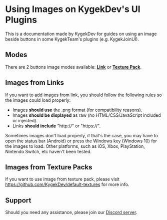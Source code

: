 # Using Images on KygekDev's UI Plugins

This is a documentation made by KygekDev for guides on using an image beside buttons in some KygekTeam's plugins (e.g. KygekJoinUI).

## Modes

There are 2 buttons image modes available: [**Link**](#images-from-links) or [**Texture Pack**](#images-from-texture-packs).

## Images from Links

If you want to add images from link, you should follow the following rules so the images could load properly:

- Images **should use** the .png format (for compatibility reasons).
- Images **should be displayed** as raw (no HTML/CSS/JavaScript included or injected).
- Links **should include** "http://" or "https://".

Sometimes images don't load properly, if that's the case, you may have to open the status bar (Android) or press the Windows key (Windows 10) for the images to load. Other platforms, such as iOS, Xbox, PlayStation, Nintendo Switch, etc haven't been tested.

## Images from Texture Packs

If you want to use image from texture pack, please visit https://github.com/KygekDev/default-textures for more info.

## Support

Should you need any assistance, please join our [Discord server](https://discord.gg/CXtqUZv).
